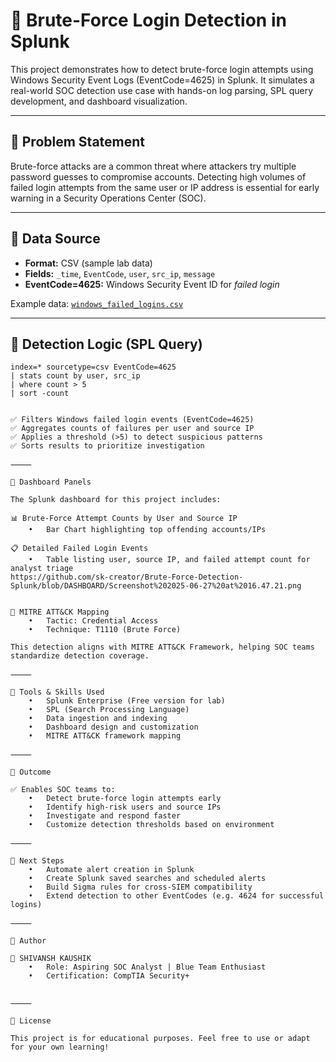 # 🚀 Brute-Force Login Detection in Splunk

This project demonstrates how to detect brute-force login attempts using Windows Security Event Logs (EventCode=4625) in Splunk. It simulates a real-world SOC detection use case with hands-on log parsing, SPL query development, and dashboard visualization.

---

## 📌 Problem Statement

Brute-force attacks are a common threat where attackers try multiple password guesses to compromise accounts. Detecting high volumes of failed login attempts from the same user or IP address is essential for early warning in a Security Operations Center (SOC).

---

## 📌 Data Source

- **Format:** CSV (sample lab data)
- **Fields:** `_time`, `EventCode`, `user`, `src_ip`, `message`
- **EventCode=4625:** Windows Security Event ID for *failed login*

Example data: [`windows_failed_logins.csv`](./data/windows_failed_logins.csv)

---

## 📌 Detection Logic (SPL Query)

```spl
index=* sourcetype=csv EventCode=4625
| stats count by user, src_ip
| where count > 5
| sort -count


✅ Filters Windows failed login events (EventCode=4625)
✅ Aggregates counts of failures per user and source IP
✅ Applies a threshold (>5) to detect suspicious patterns
✅ Sorts results to prioritize investigation

⸻

📌 Dashboard Panels

The Splunk dashboard for this project includes:

📊 Brute-Force Attempt Counts by User and Source IP
	•	Bar Chart highlighting top offending accounts/IPs

📋 Detailed Failed Login Events
	•	Table listing user, source IP, and failed attempt count for analyst triage
https://github.com/sk-creator/Brute-Force-Detection-Splunk/blob/DASHBOARD/Screenshot%202025-06-27%20at%2016.47.21.png


📌 MITRE ATT&CK Mapping
	•	Tactic: Credential Access
	•	Technique: T1110 (Brute Force)

This detection aligns with MITRE ATT&CK Framework, helping SOC teams standardize detection coverage.

⸻

📌 Tools & Skills Used
	•	Splunk Enterprise (Free version for lab)
	•	SPL (Search Processing Language)
	•	Data ingestion and indexing
	•	Dashboard design and customization
	•	MITRE ATT&CK framework mapping

⸻

📌 Outcome

✅ Enables SOC teams to:
	•	Detect brute-force login attempts early
	•	Identify high-risk users and source IPs
	•	Investigate and respond faster
	•	Customize detection thresholds based on environment

⸻

📌 Next Steps
	•	Automate alert creation in Splunk
	•	Create Splunk saved searches and scheduled alerts
	•	Build Sigma rules for cross-SIEM compatibility
	•	Extend detection to other EventCodes (e.g. 4624 for successful logins)

⸻

📌 Author

👤 SHIVANSH KAUSHIK
	•	Role: Aspiring SOC Analyst | Blue Team Enthusiast
	•	Certification: CompTIA Security+


⸻

📌 License

This project is for educational purposes. Feel free to use or adapt for your own learning!








